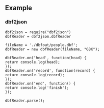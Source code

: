 
## Example

### dbf2json
    dbf2json = require("dbf2json")
    dbfReader = dbf2json.dbfReader
    
    fileName = './dbfout/people.dbf';
    dbfReader = new dbfReader(fileName, "GBK");

    dbfReader.on('head', function(head) {
    return console.log(head);
    });
    dbfReader.on('record', function(record) {
    return console.log(record);
    });
    dbfReader.on('end', function() {
    return console.log('finish');
    });

    dbfReader.parse();